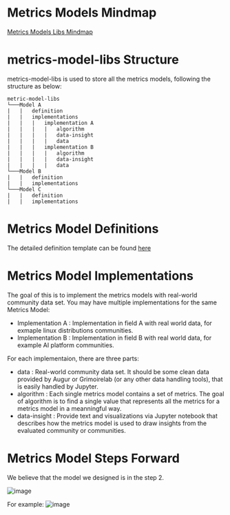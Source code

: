 # Metrics Models Mindmap

[Metrics Models Libs Mindmap](https://chaoss.github.io/wg-metrics-models/libs-mindmap/mindmap)

# metrics-model-libs Structure

metrics-model-libs is used to store all the metrics models, following the structure as below: 

```
metric-model-libs
└───Model A 
|   |   definition
|   |   implementations
|   |   |   implementation A 
|   |   |   |   algorithm
|   |   |   |   data-insight
|   |   |   |   data
|   |   |   implementation B
|   |   |   |   algorithm
|   |   |   |   data-insight
|   |   |   |   data
└───Model B
|   |   definition
|   |   implementations
└───Model C
|   |   definition
|   |   implementations
```



# Metrics Model Definitions

The detailed definition template can be found [here](https://github.com/chaoss/community/blob/main/community-resources/templates/metrics-model-template.md)

# Metrics Model Implementations

The goal of this is to implement the metrics models with real-world community data set. 
You may have multiple implementations for the same Metrics Model:
* Implementation A : Implementation in field A with real world data, for exmaple linux distributions communities. 
* Implementation B : Implementation in field B with real world data, for example AI platform communities.

For each implementaion, there are three parts:
* data : Real-world community data set. It should be some clean data provided by Augur or Grimoirelab (or any other data handling tools), that is easily handled by Jupyter. 
* algorithm : Each single metrics model contains a set of metrics. The goal of algorithm is to find a single value that represents all the metrics for a metrics model in a meanningful way.   
* data-insight : Provide text and visualizations via Jupyter notebook that describes how the  metrics model is used to draw insights from the evaluated community or communities.


# Metrics Model Steps Forward

We believe that the model we designed is in the step 2. 

![image](https://user-images.githubusercontent.com/12421382/165404599-22e4f596-3023-4562-bba5-4bc77ab19f3b.png)


For example:
![image](https://user-images.githubusercontent.com/12421382/165404675-31eb52f4-9593-4e39-8002-a00088e278f4.png)


